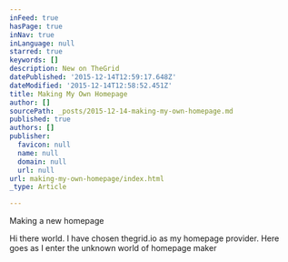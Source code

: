 ```yaml
---
inFeed: true
hasPage: true
inNav: true
inLanguage: null
starred: true
keywords: []
description: New on TheGrid
datePublished: '2015-12-14T12:59:17.648Z'
dateModified: '2015-12-14T12:58:52.451Z'
title: Making My Own Homepage
author: []
sourcePath: _posts/2015-12-14-making-my-own-homepage.md
published: true
authors: []
publisher:
  favicon: null
  name: null
  domain: null
  url: null
url: making-my-own-homepage/index.html
_type: Article

---
```

Making a new homepage

Hi there world. I have chosen thegrid.io as my homepage provider. Here goes as I enter the unknown world of homepage maker